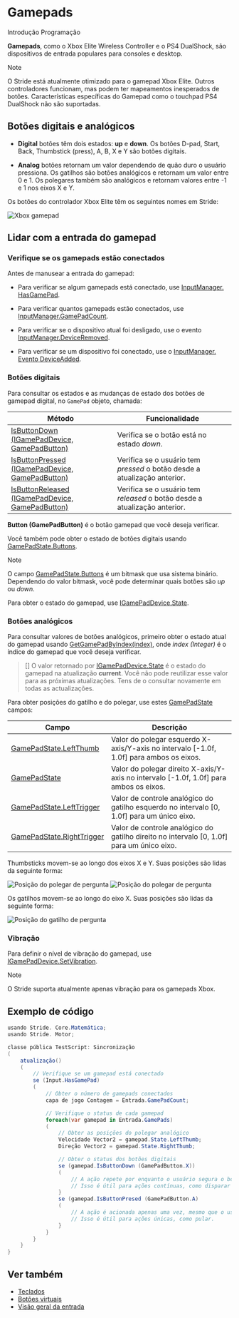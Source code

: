 # Gamepads

<span class="badge text-bg-primary">Introdução</span>
<span class="badge text-bg-success">Programação</span>

**Gamepads**, como o Xbox Elite Wireless Controller e o PS4 DualShock, são dispositivos de entrada populares para consoles e desktop.

> [!Note]
> O Stride está atualmente otimizado para o gamepad Xbox Elite. Outros controladores funcionam, mas podem ter mapeamentos inesperados de botões. Características específicas do Gamepad como o touchpad PS4 DualShock não são suportadas.

## Botões digitais e analógicos

* **Digital** botões têm dois estados: **up** e **down**. Os botões D-pad, Start, Back, Thumbstick (press), A, B, X e Y são botões digitais.

* **Analog** botões retornam um valor dependendo de quão duro o usuário pressiona. Os gatilhos são botões analógicos e retornam um valor entre 0 e 1. Os polegares também são analógicos e retornam valores entre -1 e 1 nos eixos X e Y.

Os botões do controlador Xbox Elite têm os seguintes nomes em Stride:

![Xbox gamepad](media/input-gamepad-standard-gamepad.png)

## Lidar com a entrada do gamepad

### Verifique se os gamepads estão conectados

Antes de manusear a entrada do gamepad:

* Para verificar se algum gamepads está conectado, use [InputManager. HasGamePad](xref:Stride.Input.InputManager.HasGamePad).

* Para verificar quantos gamepads estão conectados, use [InputManager.GamePadCount](xref:Stride.Input.InputManager.GamePadCount).

* Para verificar se o dispositivo atual foi desligado, use o evento [InputManager.DeviceRemoved](xref:Stride.Input.InputManager.DeviceRemoved).

* Para verificar se um dispositivo foi conectado, use o [InputManager. Evento DeviceAdded](xref:Stride.Input.InputManager.DeviceAdded).

### Botões digitais

Para consultar os estados e as mudanças de estado dos botões de gamepad digital, no `GamePad` objeto, chamada:

| Método | Funcionalidade |
|--------|--------------
| [IsButtonDown (IGamePadDevice, GamePadButton)](xref:Stride.Input.GamePadDeviceExtensions.IsButtonDown\(Stride.Input.IGamePadDevice,Stride.Input.GamePadButton\)) | Verifica se o botão está no estado _down_. |
| [IsButtonPressed (IGamePadDevice, GamePadButton)](xref:Stride.Input.GamePadDeviceExtensions.IsButtonPressed\(Stride.Input.IGamePadDevice,Stride.Input.GamePadButton\)) | Verifica se o usuário tem _pressed_ o botão desde a atualização anterior. |
| [IsButtonReleased (IGamePadDevice, GamePadButton)](xref:Stride.Input.GamePadDeviceExtensions.IsButtonReleased\(Stride.Input.IGamePadDevice,Stride.Input.GamePadButton\)) | Verifica se o usuário tem _released_ o botão desde a atualização anterior. |

**Button (GamePadButton)** é o botão gamepad que você deseja verificar.

Você também pode obter o estado de botões digitais usando [GamePadState.Buttons](xref:Stride.Input.GamePadState.Buttons).

> [!Note]
> O campo [GamePadState.Buttons](xref:Stride.Input.GamePadState.Buttons) é um bitmask que usa sistema binário. Dependendo do valor bitmask, você pode determinar quais botões são *up* ou *down*.

Para obter o estado do gamepad, use [IGamePadDevice.State](xref:Stride.Input.IGamePadDevice.State).

### Botões analógicos

Para consultar valores de botões analógicos, primeiro obter o estado atual do gamepad usando
[GetGamePadByIndex(index)](xref:Stride.Input.InputManager.GetGamePadByIndex\(System.Int32\)), onde _index (Integer)_ é o índice do gamepad que você deseja verificar.

> []
> O valor retornado por [IGamePadDevice.State](xref:Stride.Input.IGamePadDevice.State) é o estado do gamepad na atualização **current**. Você não pode reutilizar esse valor para as próximas atualizações. Tens de o consultar novamente em todas as actualizações.

Para obter posições do gatilho e do polegar, use estes
[GamePadState](xref:Stride.Input.GamePadState) campos:

| Campo | Descrição |
|-------|------------
| [GamePadState.LeftThumb](xref:Stride.Input.GamePadState.LeftThumb) | Valor do polegar esquerdo X-axis/Y-axis no intervalo [-1.0f, 1.0f] para ambos os eixos. |
| [GamePadState](xref:Stride.Input.GamePadState.RightThumb) | Valor do polegar direito X-axis/Y-axis no intervalo [-1.0f, 1.0f] para ambos os eixos. |
| [GamePadState.LeftTrigger](xref:Stride.Input.GamePadState.LeftTrigger) | Valor de controle analógico do gatilho esquerdo no intervalo [0, 1.0f] para um único eixo. |
| [GamePadState.RightTrigger](xref:Stride.Input.GamePadState.RightTrigger) | Valor de controle analógico do gatilho direito no intervalo [0, 1.0f] para um único eixo. |

Thumbsticks movem-se ao longo dos eixos X e Y. Suas posições são lidas da seguinte forma:

![ Posição do polegar de pergunta ](media/index-gamepad-stick-position-1.png)
![ Posição do polegar de pergunta ](media/index-gamepad-stick-position-2.png)

Os gatilhos movem-se ao longo do eixo X. Suas posições são lidas da seguinte forma:

![ Posição do gatilho de pergunta ](media/index-gamepad-trigger-position.png)

### Vibração

Para definir o nível de vibração do gamepad, use [IGamePadDevice.SetVibration](xref:Stride.Input.IGamePadDevice.SetVibration\(System.Single,System.Single,System.Single,System.Single\)).

> [!Note]
> O Stride suporta atualmente apenas vibração para os gamepads Xbox.

## Exemplo de código

```cs
usando Stride. Core.Matemática;
usando Stride. Motor;

classe pública TestScript: Sincronização
(
    atualização()
    (
        // Verifique se um gamepad está conectado
        se (Input.HasGamePad)
        (
            // Obter o número de gamepads conectados
            capa de jogo Contagem = Entrada.GamePadCount;

            // Verifique o status de cada gamepad
            foreach(var gamepad in Entrada.GamePads)
            (
                // Obter as posições do polegar analógico
                Velocidade Vector2 = gamepad.State.LeftThumb;
                Direção Vector2 = gamepad.State.RightThumb;

                // Obter o status dos botões digitais
                se (gamepad.IsButtonDown (GamePadButton.X))
                (
                    // A ação repete por enquanto o usuário segura o botão para baixo.
                    // Isso é útil para ações contínuas, como disparar uma metralhadora.
                }
                se (gamepad.IsButtonPresed (GamePadButton.A)
                (
                    // A ação é acionada apenas uma vez, mesmo que o usuário mantenha pressionado o botão.
                    // Isso é útil para ações únicas, como pular.
                }
            }
        }
    }
}
```

## Ver também
* [Teclados](keyboards.md)
* [Botões virtuais](virtual-buttons.md)
* [Visão geral da entrada](index.md)